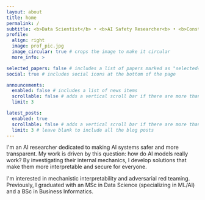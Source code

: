 ```yaml
---
layout: about
title: home
permalink: /
subtitle: <b>Data Scientist</b> • <b>AI Safety Researcher<b> • <b>Constantly Learning</b>
profile:
  align: right
  image: prof_pic.jpg
  image_circular: true # crops the image to make it circular
  more_info: >

selected_papers: false # includes a list of papers marked as "selected={true}"
social: true # includes social icons at the bottom of the page

announcements:
  enabled: false # includes a list of news items
  scrollable: false # adds a vertical scroll bar if there are more than 3 news items
  limit: 3 

latest_posts:
  enabled: true
  scrollable: false # adds a vertical scroll bar if there are more than 3 new posts items
  limit: 3 # leave blank to include all the blog posts
---
```


I'm an AI researcher dedicated to making AI systems safer and more transparent. My work is driven by this question: how do AI models really work? By investigating their internal mechanics, I develop solutions that make them more interpretable and secure for everyone.

I'm interested in mechanistic interpretability and adversarial red teaming. Previously, I graduated with an MSc in Data Science (specializing in ML/AI) and a BSc in Business Informatics.
